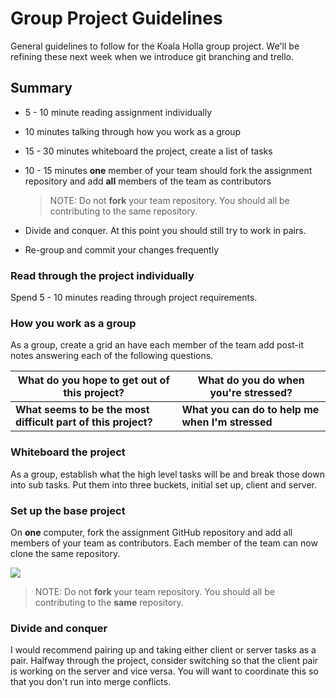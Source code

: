 # Group Project Guidelines

General guidelines to follow for the Koala Holla group project. We'll be refining these next week when we introduce git branching and trello.

## Summary

- 5 - 10 minute reading assignment individually
- 10 minutes talking through how you work as a group
- 15 - 30 minutes whiteboard the project, create a list of tasks
- 10 - 15 minutes **one** member of your team should fork the assignment repository and add **all** members of the team as contributors

   > NOTE: Do not **fork** your team repository. You should all be contributing to the same repository.

- Divide and conquer. At this point you should still try to work in pairs.
- Re-group and commit your changes frequently

### Read through the project individually

Spend 5 - 10 minutes reading through project requirements.

### How you work as a group

As a group, create a grid an have each member of the team add post-it notes answering each of the following questions.

What do you hope to get out of this project? | What do you do when you're stressed?
--- | ---
**What seems to be the most difficult part of this project?** | **What you can do to help me when I'm stressed**

### Whiteboard the project

As a group, establish what the high level tasks will be and break those down into sub tasks. Put them into three buckets, initial set up, client and server.

### Set up the base project

On **one** computer, fork the assignment GitHub repository and add all members of your team as contributors. Each member of the team can now clone the same repository.

![](images/github-collaborator.png)


> NOTE: Do not **fork** your team repository. You should all be contributing to the **same** repository.

### Divide and conquer

I would recommend pairing up and taking either client or server tasks as a pair. Halfway through the project, consider switching so that the client pair is working on the server and vice versa. You will want to coordinate this so that you don't run into merge conflicts.
